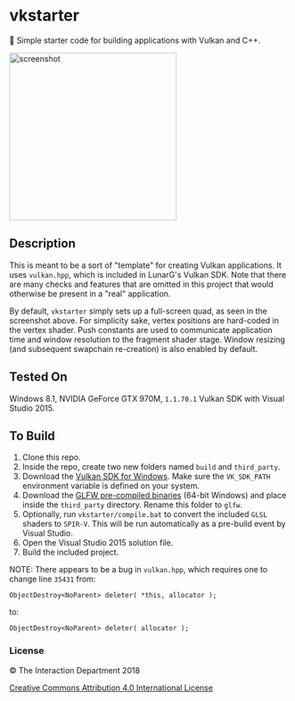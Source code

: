 # vkstarter
🔨 Simple starter code for building applications with Vulkan and C++.

<p>
  <img src="https://github.com/mwalczyk/vkstarter/blob/master/screenshots/screenshot.png" alt="screenshot" width="300" height="auto"/>
</p>

## Description
This is meant to be a sort of "template" for creating Vulkan applications. It uses `vulkan.hpp`, which is included in LunarG's Vulkan SDK. Note that there are many checks and features that are omitted in this project that would otherwise be present in a "real" application. 

By default, `vkstarter` simply sets up a full-screen quad, as seen in the screenshot above. For simplicity sake, vertex positions are hard-coded in the vertex shader. Push constants are used to communicate application time and window resolution to the fragment shader stage. Window resizing (and subsequent swapchain re-creation) is also enabled by default.

## Tested On
Windows 8.1, NVIDIA GeForce GTX 970M, `1.1.70.1` Vulkan SDK with Visual Studio 2015.

## To Build
1. Clone this repo.
2. Inside the repo, create two new folders named `build` and `third_party`.
3. Download the [Vulkan SDK for Windows](https://vulkan.lunarg.com/sdk/home#windows). Make sure the `VK_SDK_PATH` environment
   variable is defined on your system.
4. Download the [GLFW pre-compiled binaries](http://www.glfw.org/download.html) (64-bit Windows) and place inside the `third_party` directory. Rename this folder to `glfw`.
5. Optionally, run `vkstarter/compile.bat` to convert the included `GLSL` shaders to `SPIR-V`. This will be run automatically as a pre-build event by Visual Studio.
6. Open the Visual Studio 2015 solution file.
7. Build the included project.

NOTE: There appears to be a bug in `vulkan.hpp`, which requires one to change line `35431` from:
```
ObjectDestroy<NoParent> deleter( *this, allocator );
```
to:
```
ObjectDestroy<NoParent> deleter( allocator );
```

### License

:copyright: The Interaction Department 2018

[Creative Commons Attribution 4.0 International License](https://creativecommons.org/licenses/by/4.0/)

